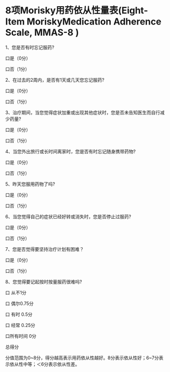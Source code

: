 # 8项Morisky用药依从性量表(Eight-Item MoriskyMedication Adherence Scale, MMAS-8 )

1、您是否有时忘记服药?

口是（0分）

口否（1分）

2、在过去的2周内，是否有1天或几天您忘记服药?

口是（0分）

口否（1分）

3、治疗期间，当您觉得症状加重或出现其他症状时，您是否未告知医生而自行减少药量?

口是（0分）

口否（1分）

4、当您外出旅行或长时间离家时，您是否有时忘记随身携带药物?

口是（0分）

口否（1分）

5、昨天您服用药物了吗?

口是（0分）

口否（1分）

6、当您觉得自己的症状已经好转或消失时，您是否停止过服药?

口是（0分）

口否（1分）

7、您是否觉得要坚持治疗计划有困难？

口是（0分）

口否（1分）

8、您觉得要记起按时按量服药很难吗?

口 从不1分

口 偶尔0.75分

口 有时 0.5分

口 经常 0.25分

口所有时间 0分

总得分

分值范围为0~8分，得分越高表示用药依从性越好。8分表示依从性好；6~7分表示依从性中等；＜6分表示依从性差。
